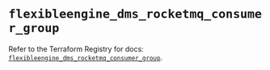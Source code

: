 # `flexibleengine_dms_rocketmq_consumer_group`

Refer to the Terraform Registry for docs: [`flexibleengine_dms_rocketmq_consumer_group`](https://registry.terraform.io/providers/flexibleenginecloud/flexibleengine/1.46.0/docs/resources/dms_rocketmq_consumer_group).
